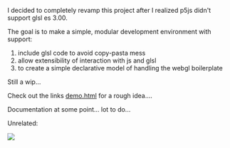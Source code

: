 I decided to completely revamp this project after I realized p5js didn't support glsl es 3.00.

The goal is to make a simple, modular development environment with support:
1. include glsl code to avoid copy-pasta mess
2. allow extensibility of interaction with js and glsl
3. to create a simple declarative model of handling the webgl boilerplate

Still a wip...

Check out the links [demo.html](https://luckybit4755.github.io/shady-lady/demo.html) for a rough idea....

Documentation at some point... lot to do...

Unrelated:

![](https://www.398th.org/Images/Images_Aircraft_B-17/Images/42-97385_3O-X_SHADY_LADY.jpg)
